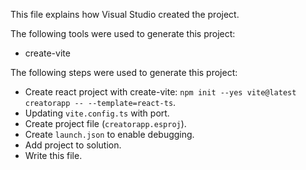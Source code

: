 This file explains how Visual Studio created the project.

The following tools were used to generate this project:
- create-vite

The following steps were used to generate this project:
- Create react project with create-vite: `npm init --yes vite@latest creatorapp -- --template=react-ts`.
- Updating `vite.config.ts` with port.
- Create project file (`creatorapp.esproj`).
- Create `launch.json` to enable debugging.
- Add project to solution.
- Write this file.
